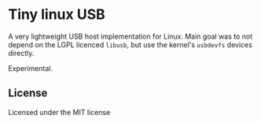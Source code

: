 # Tiny linux USB

A very lightweight USB host implementation for Linux. Main goal was to not depend
on the LGPL licenced `libusb`, but use the kernel's `usbdevfs` devices directly.

Experimental.

## License

Licensed under the MIT license
